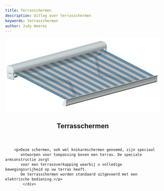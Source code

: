 ```yaml
---
title: Terrasschermen
description: Uitleg over terrasschermen
keywords: terrasschermen
author: Judy Heeres
---
```

<article class="blog full">
    <div class="image">
        <img src="/img/terrasschermen.jpg" alt="Header aypen">
    </div>
    <!-- Inner -->
    <div class="inner">
        <header>
            <h1>Terrasschermen</h1>
        </header>
         
        <p>Deze schermen, ook wel knikarmschermen genoemd, zijn speciaal 
           ontworpen voor toepassing boven een terras. De speciale armconstructie zorgt 
           voor een terrasoverkapping waarbij u volledige bewegingsvrijheid op uw terras heeft. 
           De terrasschermen worden standaard uitgevoerd met een elektrische bediening.</p>    
            </div>
</article>
